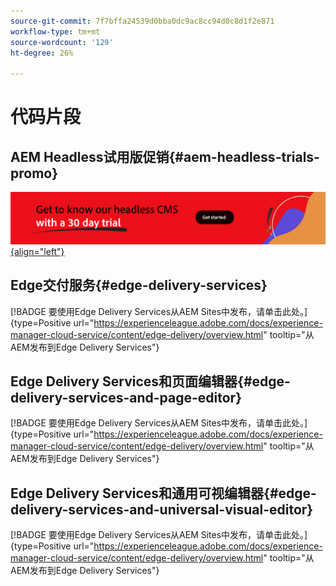 ```yaml
---
source-git-commit: 7f7bffa24539d0bba0dc9ac8cc94d0c8d1f2e871
workflow-type: tm+mt
source-wordcount: '129'
ht-degree: 26%

---
```

# 代码片段

## AEM Headless试用版促销{#aem-headless-trials-promo}

[![通过 30 天试用了解我们的 Headless CMS](./assets/aem-headless-trial-promo.png){align="left"}](https://commerce.adobe.com/business-trial/sign-up?items%5B0%5D%5Bid%5D=649A1AF5CBC5467A25E84F2561274821&amp;cli=headless_exl_banner_campaign&amp;co=US&amp;lang=en)

## Edge交付服务{#edge-delivery-services}

[!BADGE 要使用Edge Delivery Services从AEM Sites中发布，请单击此处。]{type=Positive url="https://experienceleague.adobe.com/docs/experience-manager-cloud-service/content/edge-delivery/overview.html" tooltip="从AEM发布到Edge Delivery Services"}

## Edge Delivery Services和页面编辑器{#edge-delivery-services-and-page-editor}

[!BADGE 要使用Edge Delivery Services从AEM Sites中发布，请单击此处。]{type=Positive url="https://experienceleague.adobe.com/docs/experience-manager-cloud-service/content/edge-delivery/overview.html" tooltip="从AEM发布到Edge Delivery Services"}

## Edge Delivery Services和通用可视编辑器{#edge-delivery-services-and-universal-visual-editor}

[!BADGE 要使用Edge Delivery Services从AEM Sites中发布，请单击此处。]{type=Positive url="https://experienceleague.adobe.com/docs/experience-manager-cloud-service/content/edge-delivery/overview.html" tooltip="从AEM发布到Edge Delivery Services"}

